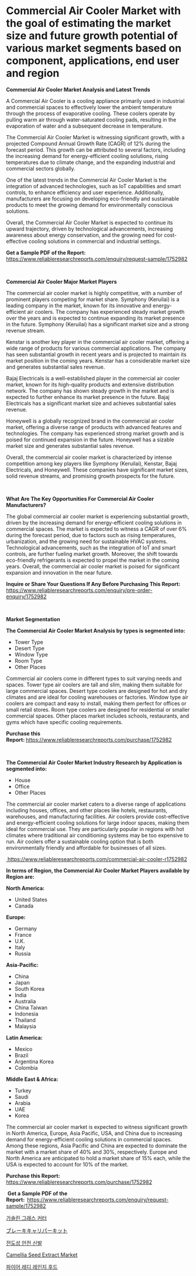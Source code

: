 <p><h1>Commercial Air Cooler Market with the goal of estimating the market size and future growth potential of various market segments based on component, applications, end user and region</h1></p><p><strong>Commercial Air Cooler Market Analysis and Latest Trends</strong></p>
<p><p>A Commercial Air Cooler is a cooling appliance primarily used in industrial and commercial spaces to effectively lower the ambient temperature through the process of evaporative cooling. These coolers operate by pulling warm air through water-saturated cooling pads, resulting in the evaporation of water and a subsequent decrease in temperature.</p><p>The Commercial Air Cooler Market is witnessing significant growth, with a projected Compound Annual Growth Rate (CAGR) of 12% during the forecast period. This growth can be attributed to several factors, including the increasing demand for energy-efficient cooling solutions, rising temperatures due to climate change, and the expanding industrial and commercial sectors globally.</p><p>One of the latest trends in the Commercial Air Cooler Market is the integration of advanced technologies, such as IoT capabilities and smart controls, to enhance efficiency and user experience. Additionally, manufacturers are focusing on developing eco-friendly and sustainable products to meet the growing demand for environmentally conscious solutions.</p><p>Overall, the Commercial Air Cooler Market is expected to continue its upward trajectory, driven by technological advancements, increasing awareness about energy conservation, and the growing need for cost-effective cooling solutions in commercial and industrial settings.</p></p>
<p><strong>Get a Sample PDF of the Report:&nbsp;</strong> <a href="https://www.reliableresearchreports.com/enquiry/request-sample/1752982">https://www.reliableresearchreports.com/enquiry/request-sample/1752982</a></p>
<p>&nbsp;</p>
<p><strong>Commercial Air Cooler Major Market Players</strong></p>
<p><p>The commercial air cooler market is highly competitive, with a number of prominent players competing for market share. Symphony (Keruilai) is a leading company in the market, known for its innovative and energy-efficient air coolers. The company has experienced steady market growth over the years and is expected to continue expanding its market presence in the future. Symphony (Keruilai) has a significant market size and a strong revenue stream.</p><p>Kenstar is another key player in the commercial air cooler market, offering a wide range of products for various commercial applications. The company has seen substantial growth in recent years and is projected to maintain its market position in the coming years. Kenstar has a considerable market size and generates substantial sales revenue.</p><p>Bajaj Electricals is a well-established player in the commercial air cooler market, known for its high-quality products and extensive distribution network. The company has shown steady growth in the market and is expected to further enhance its market presence in the future. Bajaj Electricals has a significant market size and achieves substantial sales revenue.</p><p>Honeywell is a globally recognized brand in the commercial air cooler market, offering a diverse range of products with advanced features and technologies. The company has experienced strong market growth and is poised for continued expansion in the future. Honeywell has a sizable market size and generates substantial sales revenue.</p><p>Overall, the commercial air cooler market is characterized by intense competition among key players like Symphony (Keruilai), Kenstar, Bajaj Electricals, and Honeywell. These companies have significant market sizes, solid revenue streams, and promising growth prospects for the future.</p></p>
<p>&nbsp;</p>
<p><strong>What Are The Key Opportunities For Commercial Air Cooler Manufacturers?</strong></p>
<p><p>The global commercial air cooler market is experiencing substantial growth, driven by the increasing demand for energy-efficient cooling solutions in commercial spaces. The market is expected to witness a CAGR of over 6% during the forecast period, due to factors such as rising temperatures, urbanization, and the growing need for sustainable HVAC systems. Technological advancements, such as the integration of IoT and smart controls, are further fueling market growth. Moreover, the shift towards eco-friendly refrigerants is expected to propel the market in the coming years. Overall, the commercial air cooler market is poised for significant expansion and innovation in the near future.</p></p>
<p><strong>Inquire or Share Your Questions If Any Before Purchasing This Report:</strong> <a href="https://www.reliableresearchreports.com/enquiry/pre-order-enquiry/1752982">https://www.reliableresearchreports.com/enquiry/pre-order-enquiry/1752982</a></p>
<p>&nbsp;</p>
<p><strong>Market Segmentation</strong></p>
<p><strong>The Commercial Air Cooler Market Analysis by types is segmented into:</strong></p>
<p><ul><li>Tower Type</li><li>Desert Type</li><li>Window Type</li><li>Room Type</li><li>Other Places</li></ul></p>
<p><p>Commercial air coolers come in different types to suit varying needs and spaces. Tower type air coolers are tall and slim, making them suitable for large commercial spaces. Desert type coolers are designed for hot and dry climates and are ideal for cooling warehouses or factories. Window type air coolers are compact and easy to install, making them perfect for offices or small retail stores. Room type coolers are designed for residential or smaller commercial spaces. Other places market includes schools, restaurants, and gyms which have specific cooling requirements.</p></p>
<p><strong>Purchase this Report:&nbsp;</strong><a href="https://www.reliableresearchreports.com/purchase/1752982">https://www.reliableresearchreports.com/purchase/1752982</a></p>
<p>&nbsp;</p>
<p><strong>The Commercial Air Cooler Market Industry Research by Application is segmented into:</strong></p>
<p><ul><li>House</li><li>Office</li><li>Other Places</li></ul></p>
<p><p>The commercial air cooler market caters to a diverse range of applications including houses, offices, and other places like hotels, restaurants, warehouses, and manufacturing facilities. Air coolers provide cost-effective and energy-efficient cooling solutions for large indoor spaces, making them ideal for commercial use. They are particularly popular in regions with hot climates where traditional air conditioning systems may be too expensive to run. Air coolers offer a sustainable cooling option that is both environmentally friendly and affordable for businesses of all sizes.</p></p>
<p><a href="https://www.reliableresearchreports.com/commercial-air-cooler-r1752982">&nbsp;https://www.reliableresearchreports.com/commercial-air-cooler-r1752982</a></p>
<p><strong>In terms of Region, the Commercial Air Cooler Market Players available by Region are:</strong></p>
<p>
    <p> <strong> North America: </strong>
        <ul>
            <li>United States</li>
            <li>Canada</li>
        </ul>
        </p> 
    <p> <strong> Europe: </strong>
        <ul>
            <li>Germany</li>
            <li>France</li>
            <li>U.K.</li>
            <li>Italy</li>
            <li>Russia</li>
        </ul>
        </p> 
    <p> <strong> Asia-Pacific: </strong>
        <ul>
            <li>China</li>
            <li>Japan</li>
            <li>South Korea</li>
            <li>India</li>
            <li>Australia</li>
            <li>China Taiwan</li>
            <li>Indonesia</li>
            <li>Thailand</li>
            <li>Malaysia</li>
        </ul>
        </p> 
    <p> <strong> Latin America: </strong>
        <ul>
            <li>Mexico</li>
            <li>Brazil</li>
            <li>Argentina Korea</li>
            <li>Colombia</li>
        </ul>
        </p> 
    <p> <strong> Middle East & Africa: </strong>
        <ul>
            <li>Turkey</li>
            <li>Saudi</li>
            <li>Arabia</li>
            <li>UAE</li>
            <li>Korea</li>
        </ul>
    </p>
    </p>
<p><p>The commercial air cooler market is expected to witness significant growth in North America, Europe, Asia Pacific, USA, and China due to increasing demand for energy-efficient cooling solutions in commercial spaces. Among these regions, Asia Pacific and China are expected to dominate the market with a market share of 40% and 30%, respectively. Europe and North America are anticipated to hold a market share of 15% each, while the USA is expected to account for 10% of the market.</p></p>
<p><strong>Purchase this Report: </strong><a href="https://www.reliableresearchreports.com/purchase/1752982">https://www.reliableresearchreports.com/purchase/1752982</a></p>
<p>&nbsp;<strong>Get a Sample PDF of the Report:&nbsp;&nbsp;</strong><a href="https://www.reliableresearchreports.com/enquiry/request-sample/1752982">https://www.reliableresearchreports.com/enquiry/request-sample/1752982</a></p>
<p><strong></strong></p>
<p><p><a href="https://medium.com/@jackiefauhey9089475/%ED%9C%98%EB%B0%9C%EC%9C%A0-%EC%9E%94%EB%94%94%EA%B9%8E%EC%9D%B4-%EC%8B%9C%EC%9E%A5-%EC%8B%9C%EC%9E%A5-%EC%A0%90%EC%9C%A0%EC%9C%A8-%EC%8B%9C%EC%9E%A5-%ED%8A%B8%EB%A0%8C%EB%93%9C-%EB%B0%8F-%EB%AF%B8%EB%9E%98-%EC%84%B1%EC%9E%A5-%ED%83%90%EC%83%89-5811f44ed803">가솔린 그래스 커터</a></p><p><a href="https://github.com/LeanneBruen2023/Market-Research-Report-List-1/blob/main/632304532910.md">ブレーキキャリパーキット</a></p><p><a href="https://github.com/vs10l4sfg5c/Market-Research-Report-List-1/blob/main/838526830127.md">전도성 안전 신발</a></p><p><a href="https://issuu.com/reportprime-2/docs/camellia-seed-extract-market-size-2030.pptx">Camellia Seed Extract Market</a></p><p><a href="https://github.com/Skyleitney456456/Market-Research-Report-List-1/blob/main/424170330128.md">파이어 레디 레인지 후드</a></p></p>
